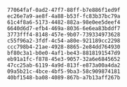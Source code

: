 
                77064faf-0ad2-47f7-88ff-b7e886f1ed9f
                ec26e7a9-ae8f-4a88-b53f-fc83b37bc79a
                61c4f8a6-5173-4482-882a-98e0ee5deef4
                6640d6d7-efb4-469a-8036-6e6ea83bddf7
                3773fff4-8148-457e-9b07-739334973628
                c55f96a2-3fdf-4c54-a80e-921189cc2298
                ccc798b4-21ae-4928-8865-2e84dd764930
                bf80c3a1-b0e0-4af1-be43-8818191547d9
                eb91a1fc-f878-45e3-9057-32a6e6845652
                47cc25ab-6119-4a9d-813f-e873a00a4da2
                09a5b21c-4bce-4bf5-9ba3-58c909874181
                40bf1548-ba08-4089-867b-a7b13aff267b
                